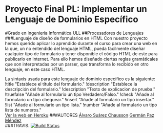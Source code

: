 # Proyecto Final PL: Implementar un Lenguaje de Dominio Específico
#Grado en Ingeniería Informática ULL
##Procesadores de Lenguajes
###Lenguaje de diseño de formularios en HTML
Con nuestro proyecto hemos querido aplicar lo aprendido durante el curso para crear una web en la 
que, un no entendido del lenguaje HTML, pueda facilmente diseñar cualquier tipo de formulario y tener
disponible el código HTML de este para publicarlo en internet.
Para ello hemos diseñado ciertas reglas gramáticales que son interpretadas por un parser, que transforma 
lo recibido en otro lenguaje, en este caso HTML.

La sintaxis usada para este lenguaje de dominio específico es la siguiente:
  !title "Establece el título del formulario."
  !description "Establece la descripción del formulario."
  !description "Texto de explicacion de prueba."
  !truefalse "Añade al formulario un tipo Verdadero/Falso."
  !check "Añade al formulario un tipo chequear."
  !insert "Añade al formulario un tipo insertar."
  !list "Añade al formulario un tipo lista."
  !number "Añade al formulario un tipo lista de numeros."
<br>
<a href="http://plproyectoformulario.herokuapp.com/">Ver la web en Heroku</a>
###AUTORES
<a href="http://alu0100315462.github.io/">Álvaro Suárez Chausson</a>
<a href="http://gcpmendez.github.io/">Germán Paz Méndez</a>
<br>
###TRAVIS.
<a href='https://travis-ci.org/alu0100315462/pl_proyecto_formulario'>
<img src='https://travis-ci.org/alu0100315462/pl_proyecto_formulario.svg?branch=gh-pages' alt='Build Status' /></a>
